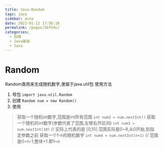 ```yaml
---
title: Java-Random
tags: java
sidebar: auto
date: 2022-01-12 17:56:18
permalink: /pages/5bf54c/
categories: 
  - 后端
  - Java基础
  - Java
---
```

# Random
Random类用来生成随机数字,隶属于java.util包
使用方法
1. 导包
`import java.util.Random`
2. 创建
`Random num = new Random()`
3. 使用
> 获取一个随机int数字,范围是int所有范围
`int num2 = num.nextInt()`
> 获取一个随机的int数字(参数代表了范围,左臂右开区间)
`int num3 = num.nextInt(10)` // 实际上代表的是 [0,10] 范围实际是0~9,从0开始,到指定参数之前
> 获取一个1-n的随机数字
`int num4 = num.nextInt(n+1)` // 范围是0~n-1,整体+1 即1~n
